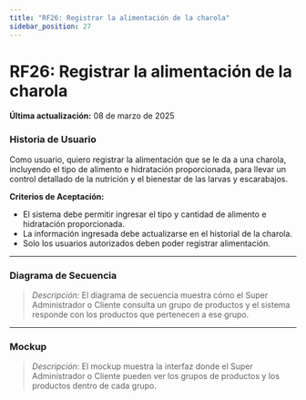 ```yaml
---
title: "RF26: Registrar la alimentación de la charola"  
sidebar_position: 27
---
```


# RF26: Registrar la alimentación de la charola

**Última actualización:** 08 de marzo de 2025

### Historia de Usuario
Como usuario, quiero registrar la alimentación que se le da a una charola, incluyendo el tipo de alimento e hidratación proporcionada, para llevar un control detallado de la nutrición y el bienestar de las larvas y escarabajos.

  **Criterios de Aceptación:**
  - El sistema debe permitir ingresar el tipo y cantidad de alimento e hidratación proporcionada.
  - La información ingresada debe actualizarse en el historial de la charola.
  - Solo los usuarios autorizados deben poder registrar alimentación.

---

### Diagrama de Secuencia

> *Descripción*: El diagrama de secuencia muestra cómo el Super Administrador o Cliente consulta un grupo de productos y el sistema responde con los productos que pertenecen a ese grupo.

---

### Mockup

> *Descripción*: El mockup muestra la interfaz donde el Super Administrador o Cliente pueden ver los grupos de productos y los productos dentro de cada grupo.
